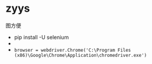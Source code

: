 # zyys
图方便
- pip install -U selenium
- 
- ```browser = webdriver.Chrome('C:\Program Files (x86)\Google\Chrome\Application\chromedriver.exe')```
